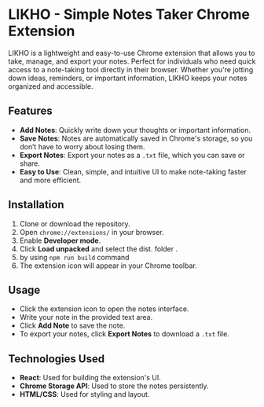 # LIKHO - Simple Notes Taker Chrome Extension

LIKHO is a lightweight and easy-to-use Chrome extension that allows you to take, manage, and export your notes. Perfect for individuals who need quick access to a note-taking tool directly in their browser. Whether you're jotting down ideas, reminders, or important information, LIKHO keeps your notes organized and accessible.

## Features
- **Add Notes**: Quickly write down your thoughts or important information.
- **Save Notes**: Notes are automatically saved in Chrome's storage, so you don’t have to worry about losing them.
- **Export Notes**: Export your notes as a `.txt` file, which you can save or share.
- **Easy to Use**: Clean, simple, and intuitive UI to make note-taking faster and more efficient.

## Installation
1. Clone or download the repository.
2. Open `chrome://extensions/` in your browser.
3. Enable **Developer mode**.
4. Click **Load unpacked** and select the dist. folder . 
5. by using `npm run build` command
6. The extension icon will appear in your Chrome toolbar.

## Usage
- Click the extension icon to open the notes interface.
- Write your note in the provided text area.
- Click **Add Note** to save the note.
- To export your notes, click **Export Notes** to download a `.txt` file.

## Technologies Used
- **React**: Used for building the extension's UI.
- **Chrome Storage API**: Used to store the notes persistently.
- **HTML/CSS**: Used for styling and layout.
